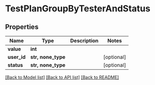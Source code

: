 # TestPlanGroupByTesterAndStatus


## Properties
Name | Type | Description | Notes
------------ | ------------- | ------------- | -------------
**value** | **int** |  | 
**user_id** | **str, none_type** |  | [optional] 
**status** | **str, none_type** |  | [optional] 

[[Back to Model list]](../README.md#documentation-for-models) [[Back to API list]](../README.md#documentation-for-api-endpoints) [[Back to README]](../README.md)


